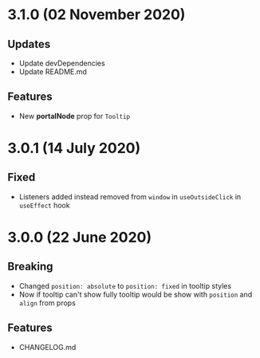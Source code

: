 # 3.1.0 (02 November 2020)

## Updates

- Update devDependencies
- Update README.md 

## Features

- New **portalNode** prop for `Tooltip`

# 3.0.1 (14 July 2020)

## Fixed

- Listeners added instead removed from `window` in `useOutsideClick` in `useEffect` hook 

# 3.0.0 (22 June 2020)

## Breaking

- Changed `position: absolute` to `position: fixed` in tooltip styles 
- Now if tooltip can't show fully tooltip would be show with `position` and `align` from props

## Features

- CHANGELOG.md
